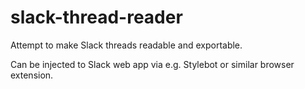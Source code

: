 # slack-thread-reader

Attempt to make Slack threads readable and exportable.

Can be injected to Slack web app via e.g. Stylebot or similar browser extension.
